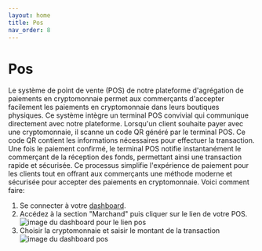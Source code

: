 ```yaml
---
layout: home
title: Pos 
nav_order: 8
---
```


# Pos
Le système de point de vente (POS) de notre plateforme d'agrégation de paiements en cryptomonnaie permet aux commerçants d'accepter facilement les paiements en cryptomonnaie dans leurs boutiques physiques. Ce système intègre un terminal POS convivial qui communique directement avec notre plateforme. Lorsqu'un client souhaite payer avec une cryptomonnaie, il scanne un code QR généré par le terminal POS. Ce code QR contient les informations nécessaires pour effectuer la transaction. Une fois le paiement confirmé, le terminal POS notifie instantanément le commerçant de la réception des fonds, permettant ainsi une transaction rapide et sécurisée. Ce processus simplifie l'expérience de paiement pour les clients tout en offrant aux commerçants une méthode moderne et sécurisée pour accepter des paiements en cryptomonnaie. Voici comment faire:

1. Se connecter à votre [dashboard](https://pay.izichange.com/login).
2. Accédez à la section "Marchand" puis cliquer sur le lien de votre POS.
![image du dashboard pour le lien pos](/cryptogateway-project/assets/images/pos1.png)
3. Choisir la cryptomonnaie et saisir le montant de la transaction
![image du dashboard pos](/cryptogateway-project/assets/images/pos2.png)